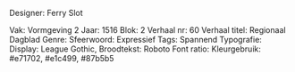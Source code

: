 Designer: Ferry Slot

Vak: Vormgeving 2
Jaar: 1516
Blok: 2
Verhaal nr: 60
Verhaal titel: Regionaal Dagblad
Genre: 
Sfeerwoord: Expressief
Tags: Spannend
Typografie: Display: League Gothic, Broodtekst: Roboto
Font ratio: 
Kleurgebruik: #e71702, #e1c499, #87b5b5

